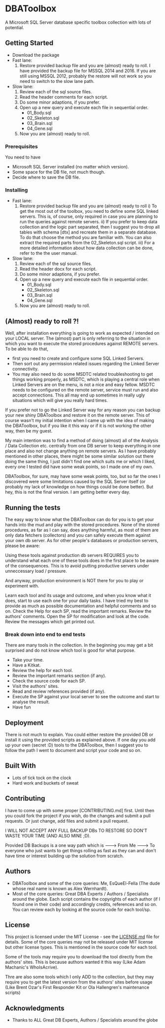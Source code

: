 # DBAToolbox

A Microsoft SQL Server database specific toolbox collection with lots of potential.

## Getting Started

- Download the package
- Fast lane: 
    1. Restore provided backup file and you are (almost) ready to roll. I have provided the backup file for MSSQL 2014 and 2016. If you are still using MSSQL 2012, probably the restore will not work so you need to switch to the slow lane path.
- Slow lane: 
    1. Review each of the sql source files.
    2. Read the header comments for each script.
    3. Do some minor adaptions, if you prefer. 
    4. Open up a new query and execute each file in sequential order.
        - 01_Body.sql
        - 02_Skeleton.sql
        - 03_Brain.sql
        - 04_Gene.sql
    5. Now you are (almost) ready to roll.

### Prerequisites

You need to have 
- Microsoft SQL Server installed (no matter which version).
- Some space for the DB file, not much though.
- Decide where to save the DB file.

### Installing

- Fast lane: 
    1. Restore provided backup file and you are (almost) ready to roll
        i) To get the most out of the toolbox, you need to define some SQL linked servers. This is, of course, only required in case you are planning to run the queries against remote servers.
        ii) If you prefer to keep data collection and the logic part separated, then I suggest you to drop all tables with schema [dtx] and recreate them in a separate database. To do that choose the method you are familiar with. You can also extract the required parts from the 02_Skeleton.sql script. 
        iii) For a more detailed information about how data collection can be done, refer to the the user manual.
- Slow lane: 
    1. Review each of the sql source files.
    2. Read the header docx for each script.
    3. Do some minor adaptions, if you prefer. 
    4. Open up a new query and execute each file in sequential order.
        - 01_Body.sql
        - 02_Skeleton.sql
        - 03_Brain.sql
        - 04_Gene.sql
    5. Now you are (almost) ready to roll.

## (Almost) ready to roll ?!

Well, after installation everything is going to work as expected / intended on your LOCAL server. The (almost) part is only referring to the situation in which you want to execute the stored procedures against REMOTE servers. To be able to do that,
- first you need to create and configure some SQL Linked Servers. 
- Then sort out any permission related issues regarding the Linked Server connectivity. 
- You may also need to do some MSDTC related troubleshooting to get things working properly, as MSDTC, which is playing a central role when Linked Servers are on the menu, is not a nice and easy fellow. MSDTC needs to be configured on the remote server, service must run and also accept connections. This all may end up sometimes in really ugly situations which will give you really hard times.

If you prefer not to go the Linked Server way for any reason you can backup your new shiny DBAToolbox and restore it on the remote server. This of course wasn't my initial intention when I came up with the idea of making the DBAToolbox, but if you like it this way or if it is not working the other way, then be my guest.

My main intention was to find a method of doing (almost) all of the Analysis / Data Collection etc. centrally from one DB server to keep everything in one place and also not change anything on remote servers. As I have probably mentioned in other places, there might be some similar solution out there doing the same thing, I just didn't find one which suits me or which I liked, every one I tested did have some weak points, so I made one of my own. 

DBAToolbox, for sure, may have some weak points, too, but so far the ones I discovered were some limitations caused by the SQL Server itself (or probably my lack of knowledge on how things could be done better). But hey, this is not the final version. I am getting better every day.

## Running the tests

The easy way to know what the DBAToolbox can do for you is to get your hands into the mud and play with the stored procedures. None of the stored procedures, as far as I can say, does anything harmful, as most of them are only data fetchers (collectors) and you can safely execute them against your own db server. As for other people's databases or production servers, please be aware: 

Using these tools against production db servers REQUIRES you to understand what each one of these tools does in the first place to be aware of the consequences. This is to avoid putting productive servers under unneccessary load / pressure.

And anyway, production environment is NOT there for you to play or experiment with. 

Learn each tool and its usage and outcome, and when you know what it does, start to use each one for your daily tasks. I have tried my best to provide as much as possible documentation and helpful comments and so on. Check the Help for each SP, read the important remarks. Review the authors' comments. Open the SP for modification and look at the code. Review the messages which get printed out.

### Break down into end to end tests

There are many tools in the collection. In the beginning you may get a bit surprised and do not know which tool is good for what purpose. 
- Take your time. 
- Have a Kitkat. 
- Review the help for each tool.
- Review the important remarks section (if any).
- Check the source code for each SP.
- Visit the authors' sites.
- Read and review references provided (if any).
- Execute the SP against your local server to see the outcome and start to analyse the result.
- Have fun

## Deployment

There is not much to explain. You could either restore the provided DB or install it using the provided scripts as explained above. If one day you add up your own (secret :D) tools to the DBAToolbox, then I suggest you to follow the path I went to document and script your code and so on.

## Built With

* Lots of tick tock on the clock
* Hard work and buckets of sweat

## Contributing

I have to come up with some proper [CONTRIBUTING.md] first. Until then you could fork the project if you wish, do the changes and submit a pull requests. Or just change, add files and submit a pull request.

I WILL NOT ACCEPT ANY FULL BACKUP DBs TO RESTORE SO DON'T WASTE YOUR TIME (AND ALSO MINE ;D). 

Provided DB Backups is a one way path which is ---> From Me ---> To everyone who just wants to get things rolling as fast as they can and don't have time or interest building up the solution from scratch.  

## Authors

* DBAToolbox and some of the core queries: Me, EsQueEl-Fella (The dude whose real name is known as Alex Wernhardt).
* Most of the core queries: Great DBA Experts / Authors / Specialists around the globe. Each script contains the copyrights of each author (if I found one in their code) and accordingly credits, references and so on. You can review each by looking at the source code for each tool/sp.

## License

This project is licensed under the MIT License - see the [LICENSE.md](LICENSE.md) file for details. Some of the core queries may not be released under MIT license but other license types. This is mentioned in the source code for each tool.

Some of the tools may require you to download the tool directly from the authors' sites. This is because authors wanted it this way (Like Adam Machanic's WhoIsAcrive). 

Thre are also some tools which I only ADD to the collection, but they may require you to get the latest version from the authors' sites before usage (Like Brent Ozar's First Responder Kit or Ola Hallengren's maintenance scripts)

## Acknowledgments

* Thanks to ALL Great DB Experts, Authors / Specialists around the globe

